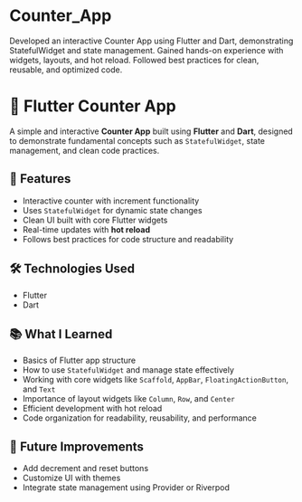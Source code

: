 # Counter_App
Developed an interactive Counter App using Flutter and Dart, demonstrating StatefulWidget and state management. Gained hands-on experience with widgets, layouts, and hot reload. Followed best practices for clean, reusable, and optimized code.

# 📱 Flutter Counter App
A simple and interactive **Counter App** built using **Flutter** and **Dart**, designed to demonstrate fundamental concepts such as `StatefulWidget`, state management, and clean code practices.

## 🚀 Features
- Interactive counter with increment functionality
- Uses `StatefulWidget` for dynamic state changes
- Clean UI built with core Flutter widgets
- Real-time updates with **hot reload**
- Follows best practices for code structure and readability

## 🛠️ Technologies Used
- Flutter
- Dart

## 📚 What I Learned
- Basics of Flutter app structure
- How to use `StatefulWidget` and manage state effectively
- Working with core widgets like `Scaffold`, `AppBar`, `FloatingActionButton`, and `Text`
- Importance of layout widgets like `Column`, `Row`, and `Center`
- Efficient development with hot reload
- Code organization for readability, reusability, and performance

## 🧠 Future Improvements
- Add decrement and reset buttons
- Customize UI with themes
- Integrate state management using Provider or Riverpod
